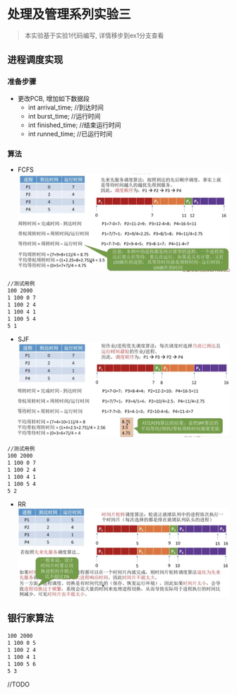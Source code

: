 # 处理及管理系列实验三
> 本实验基于实验1代码编写, 详情移步到ex1分支查看
## 进程调度实现
### 准备步骤
- 更改PCB, 增加如下数据段
    - int arrival_time; //到达时间
    - int burst_time; //运行时间
    - int finished_time; //结束运行时间
    - int runned_time; //已运行时间
### 算法
- FCFS
![FCFS](images/FCFS.jpg)
~~~
//测试用例
100 2000
1 100 0 7
1 100 2 4
1 100 4 1
1 100 5 4
5 1
~~~
- SJF
![SJF](images/SJF.jpg)
~~~
//测试用例
100 2000
1 100 0 7
1 100 2 4
1 100 4 1
1 100 5 4
5 2
~~~
- RR
![RR](images/RR.jpg)
## 银行家算法
~~~
100 2000
1 100 0 5
1 100 2 4
1 100 4 1
1 100 5 6
5 3
~~~
//TODO

